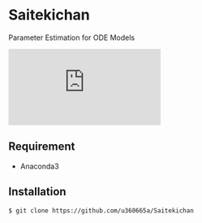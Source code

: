 # Saitekichan

Parameter Estimation for ODE Models

![nuclear_NFKB](https://github.com/u360665a/Saitekichan/files/2674618/nuclear_NFKB.pdf)

## Requirement

- Anaconda3

## Installation

    $ git clone https://github.com/u360665a/Saitekichan
